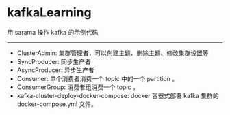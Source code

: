 # kafkaLearning
用 sarama 操作 kafka 的示例代码

---
* ClusterAdmin: 集群管理者，可以创建主题、删除主题、修改集群设置等
* SyncProducer: 同步生产者
* AsyncProducer: 异步生产者
* Consumer: 单个消费者消费一个 topic 中的一个 partition 。
* ConsumerGroup: 消费者组消费一个 topic 。
* kafka-cluster-deploy-docker-compose: docker 容器式部署 kafka 集群的 docker-compose.yml 文件。
